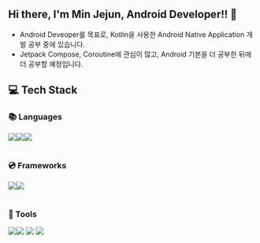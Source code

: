 ## Hi there, I'm Min Jejun, Android Developer!! 👋
- Android Deveoper를 목표로, Kotlin을 사용한 Android Native Application 개발 공부 중에 있습니다.
- Jetpack Compose, Coroutine에 관심이 많고, Android 기본을 더 공부한 뒤에 더 공부할 예정입니다. 

## 💻 Tech Stack
### 📚 Languages
  <img src="https://img.shields.io/badge/android-3DDC84?style=flat-square&logo=android&logoColor=white"><img src="https://img.shields.io/badge/kotlin-7F52FF?style=flat-square&logo=kotlin&logoColor=white"/><img src="https://img.shields.io/badge/java-3776AB?style=flat-square&logo=java&logoColor=white"/>
<br><br>

### 💿 Frameworks
  <img src="https://img.shields.io/badge/android studio-3DDC84?style=for-the-badge&logo=android studio&logoColor=white"><img src="https://img.shields.io/badge/intellij-0071C5?style=for-the-badge&logo=intellij idea&logoColor=white">
<br><br>

### 💬 Tools
<img src="https://img.shields.io/badge/github-181717?style=for-the-badge&logo=github&logoColor=white"><a href="https://velog.io/@jejun_"><img src="https://img.shields.io/badge/Velog-20C997?style=for-the-badge&logo=Velog&logoColor=white&link=https://velog.io/@jejun_"></a>
<img src="https://img.shields.io/badge/notion-FFFFFF?style=for-the-badge&logo=notion&logoColor=black&link=">
<img src="https://img.shields.io/badge/slack-4A154B?style=for-the-badge&logo=slack&logoColor=white">
